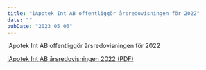 ```yaml
---
title: "iApotek Int AB offentliggör årsredovisningen för 2022"
date: ""
pubDate: "2023 05 06"
---
```


iApotek Int AB offentliggör årsredovisningen för 2022

[iApotek Int AB årsredovisningen 2022 (PDF)](/pdf/iApotek-AB-Arsredovisning-2022.pdf)